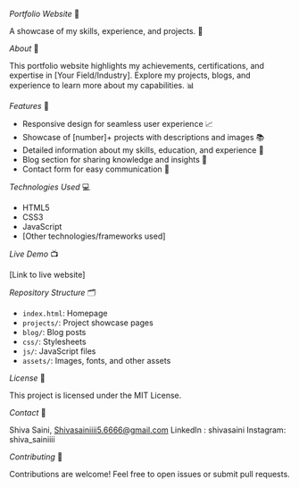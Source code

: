 *Portfolio Website* 📄


A showcase of my skills, experience, and projects. 💼


*About* 🤝

This portfolio website highlights my achievements, certifications, and expertise in [Your Field/Industry]. Explore my projects, blogs, and experience to learn more about my capabilities. 📊


*Features* 🎯

- Responsive design for seamless user experience 📈
- Showcase of [number]+ projects with descriptions and images 📚
- Detailed information about my skills, education, and experience 📝
- Blog section for sharing knowledge and insights 📰
- Contact form for easy communication 📲


*Technologies Used* 💻

- HTML5
- CSS3
- JavaScript
- [Other technologies/frameworks used]


*Live Demo* 📺

[Link to live website]


*Repository Structure* 🗂

- `index.html`: Homepage
- `projects/`: Project showcase pages
- `blog/`: Blog posts
- `css/`: Stylesheets
- `js/`: JavaScript files
- `assets/`: Images, fonts, and other assets


*License* 📜

This project is licensed under the MIT License.


*Contact* 📲

Shiva Saini,
Shivasainiiii5.6666@gmail.com
LinkedIn : shivasaini
Instagram: shiva_sainiiii


*Contributing* 🤝

Contributions are welcome! Feel free to open issues or submit pull requests.

